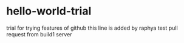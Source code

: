 # hello-world-trial
trial  for trying features of github
this line is added by raphya
test pull request from build1 server
